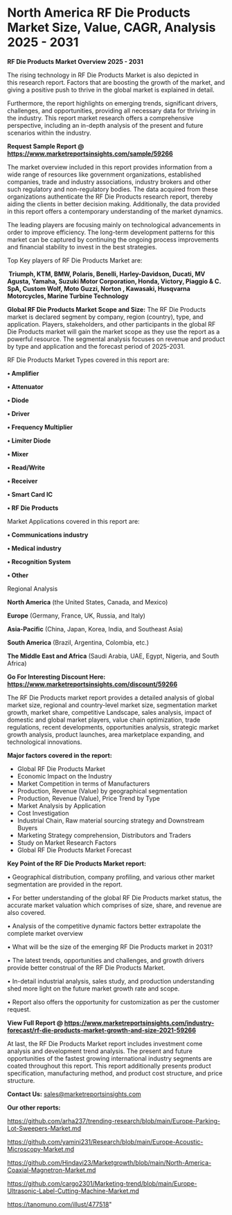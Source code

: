 # North America RF Die Products Market Size, Value, CAGR, Analysis 2025 - 2031

<Strong> RF Die Products Market Overview 2025 - 2031</strong>

The rising technology in RF Die Products Market is also depicted in this research report. Factors that are boosting the growth of the market, and giving a positive push to thrive in the global market is explained in detail.

Furthermore, the report highlights on emerging trends, significant drivers, challenges, and opportunities, providing all necessary data for thriving in the industry. This report market research offers a comprehensive perspective, including an in-depth analysis of the present and future scenarios within the industry.

<strong>Request Sample Report @ <a href=https://www.marketreportsinsights.com/sample/59266>https://www.marketreportsinsights.com/sample/59266</a></strong>

The market overview included in this report provides information from a wide range of resources like government organizations, established companies, trade and industry associations, industry brokers and other such regulatory and non-regulatory bodies. The data acquired from these organizations authenticate the RF Die Products research report, thereby aiding the clients in better decision making. Additionally, the data provided in this report offers a contemporary understanding of the market dynamics.

The leading players are focusing mainly on technological advancements in order to improve efficiency. The long-term development patterns for this market can be captured by continuing the ongoing process improvements and financial stability to invest in the best strategies.

Top Key players of RF Die Products Market are:

<strong> Triumph, KTM, BMW, Polaris, Benelli, Harley-Davidson, Ducati, MV Agusta, Yamaha, Suzuki Motor Corporation, Honda, Victory, Piaggio & C. SpA, Custom Wolf, Moto Guzzi, Norton , Kawasaki, Husqvarna Motorcycles, Marine Turbine Technology</strong>

<strong><b>Global RF Die Products Market Scope and Size:</b></strong>
The RF Die Products market is declared segment by company, region (country), type, and application. Players, stakeholders, and other participants in the global RF Die Products market will gain the market scope as they use the report as a powerful resource. The segmental analysis focuses on revenue and product by type and application and the forecast period of 2025-2031.

RF Die Products Market Types covered in this report are:

<strong>• Amplifier

• Attenuator

• Diode

• Driver

• Frequency Multiplier

• Limiter Diode

• Mixer

• Read/Write

• Receiver

• Smart Card IC

• RF Die Products</strong>

Market Applications covered in this report are:

<strong>• Communications industry

• Medical industry

• Recognition System

• Other</strong> 

Regional Analysis

<strong>North America</strong> (the United States, Canada, and Mexico)

<strong>Europe</strong> (Germany, France, UK, Russia, and Italy)

<strong>Asia-Pacific</strong> (China, Japan, Korea, India, and Southeast Asia)

<strong>South America</strong> (Brazil, Argentina, Colombia, etc.)

<strong>The Middle East and Africa</strong> (Saudi Arabia, UAE, Egypt, Nigeria, and South Africa)

<strong>Go For Interesting Discount Here: <a href=https://www.marketreportsinsights.com/discount/59266>https://www.marketreportsinsights.com/discount/59266</a></strong>

The RF Die Products market report provides a detailed analysis of global market size, regional and country-level market size, segmentation market growth, market share, competitive Landscape, sales analysis, impact of domestic and global market players, value chain optimization, trade regulations, recent developments, opportunities analysis, strategic market growth analysis, product launches, area marketplace expanding, and technological innovations.

<strong><b>Major factors covered in the report:</b></strong>
<ul>
  <li>Global RF Die Products Market </li>
  <li>Economic Impact on the Industry</li>
  <li>Market Competition in terms of Manufacturers</li>
  <li>Production, Revenue (Value) by geographical segmentation</li>
  <li>Production, Revenue (Value), Price Trend by Type</li>
  <li>Market Analysis by Application</li>
  <li>Cost Investigation</li>
  <li>Industrial Chain, Raw material sourcing strategy and Downstream Buyers</li>
  <li>Marketing Strategy comprehension, Distributors and Traders</li>
  <li>Study on Market Research Factors</li>
  <li>Global RF Die Products Market Forecast</li>
</ul>

<strong><b>Key Point of the RF Die Products Market report:</b></strong>

• Geographical distribution, company profiling, and various other market segmentation are provided in the report.

• For better understanding of the global RF Die Products market status, the accurate market valuation which comprises of size, share, and revenue are also covered.

• Analysis of the competitive dynamic factors better extrapolate the complete market overview

• What will be the size of the emerging RF Die Products market in 2031?

• The latest trends, opportunities and challenges, and growth drivers provide better construal of the RF Die Products Market.

• In-detail industrial analysis, sales study, and production understanding shed more light on the future market growth rate and scope.

• Report also offers the opportunity for customization as per the customer request.

<strong><b>View Full Report @ <a href=https://www.marketreportsinsights.com/industry-forecast/rf-die-products-market-growth-and-size-2021-59266>https://www.marketreportsinsights.com/industry-forecast/rf-die-products-market-growth-and-size-2021-59266</a></b></strong>


At last, the RF Die Products Market report includes investment come analysis and development trend analysis. The present and future opportunities of the fastest growing international industry segments are coated throughout this report. This report additionally presents product specification, manufacturing method, and product cost structure, and price structure.

<strong>Contact Us:</strong>
sales@marketreportsinsights.com

<strong>Our other reports:</strong>

<a href=https://github.com/arha237/trending-research/blob/main/Europe-Parking-Lot-Sweepers-Market.md>https://github.com/arha237/trending-research/blob/main/Europe-Parking-Lot-Sweepers-Market.md</a>

<a href=https://github.com/yamini231/Research/blob/main/Europe-Acoustic-Microscopy-Market.md>https://github.com/yamini231/Research/blob/main/Europe-Acoustic-Microscopy-Market.md</a>

<a href=https://github.com/Hindavi23/Marketgrowth/blob/main/North-America-Coaxial-Magnetron-Market.md>https://github.com/Hindavi23/Marketgrowth/blob/main/North-America-Coaxial-Magnetron-Market.md</a>

<a href=https://github.com/cargo2301/Marketing-trend/blob/main/Europe-Ultrasonic-Label-Cutting-Machine-Market.md>https://github.com/cargo2301/Marketing-trend/blob/main/Europe-Ultrasonic-Label-Cutting-Machine-Market.md</a>

<a href=https://tanomuno.com/illust/477518>https://tanomuno.com/illust/477518</a>"
